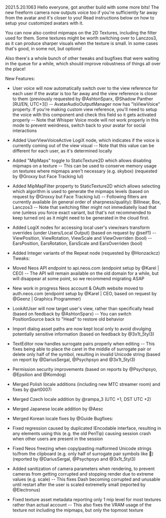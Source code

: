 2021.5.20.1063
Hello everyone, got another build with some more bits! The new freeform camera now outputs voice too if you're sufficiently far away from the avatar and it's closer to you! Read instructions below on how to setup your customized avatars with it.

You can now also control mipmaps on the 2D Textures, including the filter used for them. Some textures might be worth switching over to Lanczos3, as it can produce sharper visuals when the texture is small. In some cases that's good, in some not, but options!

Also there's a whole bunch of other tweaks and bugfixes that were waiting in the queue for a while, which should improve robustness of things all over the place!

New Features:
- User voice will now automatically switch over to the view reference for each user if the avatar is too far away and the view reference is closer to them (previously requested by @AshtonSparx, @Shadow Panther [RU/EN, UTC+3])
-- AvatarAudioOutputManager now has "IsViewVoice" property. If you're making custom view reference, you'll need to setup the voice with this component and check this field so it gets activated properly
-- Note that Whisper Voice mode will not work properly in this mode to prevent weirdness, switch back to your avatar for social interactions
- Added UserViewVoiceActive LogiX node, which indicates if the voice is currently coming out of the view visual
-- Note that this value can be different for each user, as it's determined locally
- Added "MipMaps" toggle to StaticTexture2D which allows disabling mipmaps on a texture
-- This can be used to conserve memory usage on textures where mipmaps aren't necessary (e.g. skybox) (requested by @Groxxy but Face Tracking lul)
- Added MipMapFilter property to StaticTexture2D which allows selecting which algorithm is used to generate the mipmaps levels (based on request by @Groxxy but Face Tracking lul)
-- Following filters are currently available (in general order of sharpness/quality): Billinear, Box, Lanczos3
-- Note that switching filter might not immediatelly load that one (unless you force exact variant, but that's not recommended to keep turned on) as it might need to be generated in the cloud first.

- Added LogiX nodes for accessing local user's view/ears transform overrides (under Users/Local Output) (based on request by @seif1)
-- ViewPosition, ViewRotation, ViewScale and ViewOverriden (bool)
-- EarsPosition, EarsRotation, EarsScale and EarsOverriden (bool)

- Added Integer variants of the Repeat node (requested by @Honzackcz)
Tweaks:
- Moved Neos API endpoint to api.neos.com (endpoint setup by @Karel | CEO)
-- The API will remain available on the old domain for a while, but will disappear at some point, so we recommend migrating ASAP
- New work in progress Neos account & OAuth website moved to auth.neos.com (endpoint setup by @Karel | CEO, based on request by @Geenz | Graphics Programmer)
- LookAtUser will now target user's view, rather than specifically head (based on feedback by @AshtonSparx)
-- You can switch PositionSource back to "Head" to restore old behavior
- Import dialog asset paths are now kept local only to avoid divulging potentially sensitive information (based on feedback by @3x1t_5tyl3)
- TextEditor now handles surrogate pairs properly when editing
-- This fixes being able to place the caret in the middle of surrogate pair or delete only half of the symbol, resulting in invalid Unicode string (based on report by @DariusSergal, @Psychpsyo and @3x1t_5tyl3)
- Permission security improvements (based on reports by @Psychpsyo, @Epsilion and @Komdog)

- Merged Polish locale additions (including new MTC streamer room) and fixes by @art0007i 
- Merged Czech locale addition by @rampa_3 (UTC +1, DST UTC +2)
- Merged Japanese locale addition by @Aesc
- Merged Korean locale fixes by @Guide
Bugfixes:
- Fixed regression caused by duplicated IEncodable interface, resulting in any elements using this (e.g. the old PenTip) causing session crash when other users are present in the session
- Fixed Neos freezing when copy/pasting malformed Unicode strings to/from the clipboard (e.g. only half of surrogate pair symbols like :high_brightness:) (reported by @DariusSergal, @Psychpsyo and @3x1t_5tyl3)
- Added sanitization of camera parameters when rendering, to prevent cameras from getting corrupted and stopping render due to extreme values (e.g. scale)
-- This fixes Dash becoming corrupted and unusable until restart after the user is scaled extremelly small (reported by @Electronus)
- Fixed texture asset metadata reporting only 1 mip level for most textures rather than actual account
-- This also fixes the VRAM usage of the texture not including the mipmaps, but only the topmost texture
